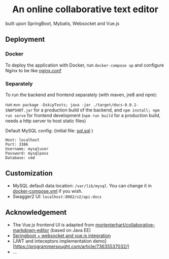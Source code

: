 

<h1 align="center">An online collaborative text editor</h1>

built upon SpringBoot, Mybatis, Websocket and Vue.js

## Deployment

### Docker

To deploy the application with Docker, run `docker-compose up` and configure Nginx to be like [nginx.conf](nginx.conf)

### Separately

To run the backend and frontend separately (with maven, jre8 and npm): 

run `mvn package -DskipTests; java -jar ./target/docs-0.0.1-SNAPSHOT.jar` for a production build of the backend, and `npm install; npm run serve` for frontend development (`npm run build` for a production build, needs a http server to host static files)

Default MySQL config: (initial file: [sql.sql](sql.sql) )
```
Host: localhost
Port: 3306
Username: mysqluser
Password: mysqlpass
Database: cmd
```


## Customization
* MySQL default data location: `/var/lib/mysql`. You can change it in [docker-compose.yml](docker-compose.yml) if you wish.
* Swagger2 UI: `localhost:8082/v2/api-docs`

## Acknowledgement
* The Vue.js frontend UI is adapted from [mortenterhart/collaborative-markdown-editor](https://github.com/mortenterhart/collaborative-markdown-editor/tree/master/frontend) (based on Java EE)
* [Springboot + websocket and vue.js integration](https://blog.csdn.net/BADAO_LIUMANG_QIZHI/article/details/114392573)
* [JWT and inteceptors implementation demo][https://programmersought.com/article/73635537032/] 
* ...